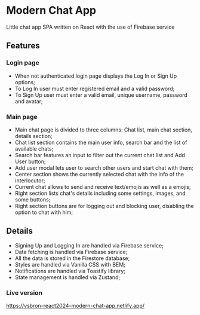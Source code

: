 # Modern Chat App

Little chat app SPA written on React with the use of Firebase service

## Features

### Login page

- When not authenticated login page displays the Log In or Sign Up options;
- To Log In user must enter registered email and a valid password;
- To Sign Up user must enter a valid email, unique username, password and avatar;

### Main page

- Main chat page is divided to three columns: Chat list, main chat section, details section;
- Chat list section contains the main user info, search bar and the list of available chats;
- Search bar features an input to filter out the current chat list and Add User button;
- Add user modal lets user to search other users and start chat with them;
- Center section shows the currently selected chat with the info of the interlocutor;
- Current chat allows to send and receive text/emojis as well as a emojis;
- Right section lists chat's details including some settings, images, and some buttons;
- Right section buttons are for logging out and blocking user, disabling the option to chat with him;

## Details

- Signing Up and Logging In are handled via Firebase service;
- Data fetching is handled via Firebase service;
- All the data is stored in the Firestore database;
- Styles are handled via Vanilla CSS with BEM;
- Notifications are handled via Toastify library;
- State management is handled via Zustand;

### Live version

https://vsbron-react2024-modern-chat-app.netlify.app/
